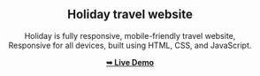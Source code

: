 <div align="center">
<h2 align="center">Holiday travel website</h2>

  Holiday is fully responsive, mobile-friendly travel website, <br />Responsive for all devices, built using HTML, CSS, and JavaScript.

  <a href="https://https://deepakkumar1737.github.io/Holiday_travel_website//tourest"><strong>➥ Live Demo</strong></a>
<div>
